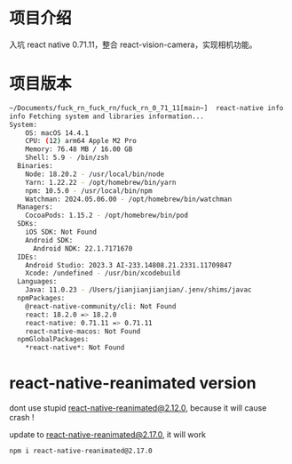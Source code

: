# 项目介绍

入坑 react native 0.71.11，整合 react-vision-camera，实现相机功能。

# 项目版本

```bash
~/Documents/fuck_rn_fuck_rn/fuck_rn_0_71_11[main~]  react-native info
info Fetching system and libraries information...
System:
    OS: macOS 14.4.1
    CPU: (12) arm64 Apple M2 Pro
    Memory: 76.48 MB / 16.00 GB
    Shell: 5.9 - /bin/zsh
  Binaries:
    Node: 18.20.2 - /usr/local/bin/node
    Yarn: 1.22.22 - /opt/homebrew/bin/yarn
    npm: 10.5.0 - /usr/local/bin/npm
    Watchman: 2024.05.06.00 - /opt/homebrew/bin/watchman
  Managers:
    CocoaPods: 1.15.2 - /opt/homebrew/bin/pod
  SDKs:
    iOS SDK: Not Found
    Android SDK:
      Android NDK: 22.1.7171670
  IDEs:
    Android Studio: 2023.3 AI-233.14808.21.2331.11709847
    Xcode: /undefined - /usr/bin/xcodebuild
  Languages:
    Java: 11.0.23 - /Users/jianjianjianjian/.jenv/shims/javac
  npmPackages:
    @react-native-community/cli: Not Found
    react: 18.2.0 => 18.2.0
    react-native: 0.71.11 => 0.71.11
    react-native-macos: Not Found
  npmGlobalPackages:
    *react-native*: Not Found

```

# react-native-reanimated version

dont use stupid react-native-reanimated@2.12.0, because it will cause crash !

update to react-native-reanimated@2.17.0, it will work

```bash
npm i react-native-reanimated@2.17.0
```
